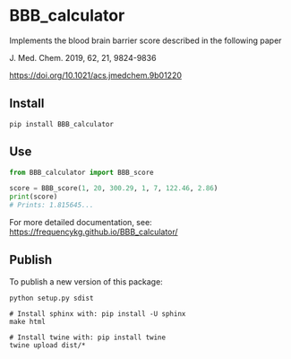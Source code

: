 # BBB_calculator

Implements the blood brain barrier score described in the following paper

J. Med. Chem. 2019, 62, 21, 9824-9836

<https://doi.org/10.1021/acs.jmedchem.9b01220>

## Install

```shell
pip install BBB_calculator
```

## Use

```python
from BBB_calculator import BBB_score

score = BBB_score(1, 20, 300.29, 1, 7, 122.46, 2.86)
print(score)
# Prints: 1.815645...
```

For more detailed documentation, see: https://frequencykg.github.io/BBB_calculator/

## Publish

To publish a new version of this package:

```shell
python setup.py sdist

# Install sphinx with: pip install -U sphinx
make html

# Install twine with: pip install twine
twine upload dist/*
```
